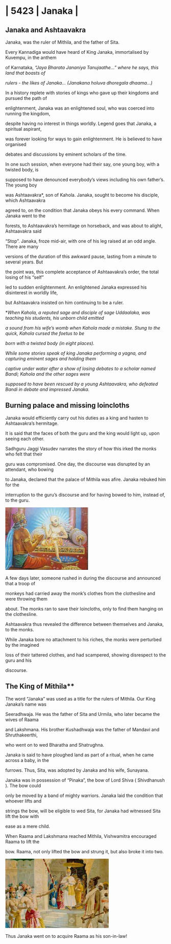 
# | 5423 | Janaka |

## Janaka and Ashtaavakra


Janaka, was the ruler of Mithila, and the father of Sita.


Every Kannadiga would have heard of King Janaka, immortalised by Kuvempu, in the anthem

of Karnataka, *“Jaya Bharata Jananiya Tanujaathe…” where he says, this land that boasts of*

*rulers - the likes of Janaka… (Janakana holuva dhoregala dhaama...)*


In a history replete with stories of kings who gave up their kingdoms and pursued the path of

enlightenment, Janaka was an enlightened soul, who was coerced into running the kingdom,

despite having no interest in things worldly. Legend goes that Janaka, a spiritual aspirant,

was forever looking for ways to gain enlightenment. He is believed to have organised

debates and discussions by eminent scholars of the time.


In one such session, when everyone had their say, one young boy, with a twisted body, is

supposed to have denounced everybody’s views including his own father’s. The young boy

was Ashtaavakra*, son of Kahola. Janaka, sought to become his disciple, which Ashtaavakra

agreed to, on the condition that Janaka obeys his every command. When Janaka went to the

forests, to Ashtaavakra’s hermitage on horseback, and was about to alight, Ashtaavakra said

“Stop”. Janaka, froze mid-air, with one of his leg raised at an odd angle. There are many

versions of the duration of this awkward pause, lasting from a minute to several years.  But

the point was, this complete acceptance of Ashtaavakra’s order, the total losing of his “self”

led to sudden enlightenment. An enlightened Janaka expressed his disinterest in worldly life,

but Ashtaavakra insisted on him continuing to be a ruler.


**When Kahola, a reputed sage and disciple of sage Uddaalaka, was teaching his students, his unborn child emitted*

*a sound from his wife’s womb when Kahola made a mistake. Stung to the quick, Kahola cursed the foetus to be*

*born with a twisted body (in eight places).*

*While some stories speak of king Janaka performing a yagna, and capturing eminent sages and holding them*

*captive under water after a show of losing debates to a scholar named Bandi;  Kahola and the other sages were*

*supposed to have been rescued by a young Ashtaavakra, who defeated Bandi in debate and impressed Janaka.*

## Burning palace and missing loincloths

Janaka would efficiently carry out his duties as a king and hasten to Ashtaavakra’s hermitage.

It is said that the faces of both the guru and the king would light up, upon seeing each other.

Sadhguru Jaggi Vasudev narrates the story of how this irked the monks who felt that their

guru was compromised. One day, the discourse was disrupted by an attendant, who bowing

to Janaka, declared that the palace of Mithila was afire. Janaka rebuked him for the

interruption to the guru’s discourse and for having bowed to him, instead of, to the guru.

![Image from page 2](images/img_10.png)

A few days later, someone rushed in during the discourse and announced that a troop of

monkeys had carried away the monk’s clothes from the clothesline and were throwing them

about. The monks ran to save their loincloths, only to find them hanging on the clothesline.

Ashtaavakra thus revealed the difference between themselves and Janaka, to the monks.

While Janaka bore no attachment to his riches, the monks were perturbed by the imagined

loss of their tattered clothes, and had scampered, showing disrespect to the guru and his

discourse.



## The King of Mithila**

The word “Janaka” was used as a title for the rulers of Mithila. Our King Janaka’s name was

Seeradhwaja. He was the father of Sita and Urmila, who later became the wives of Raama

and Lakshmana. His brother Kushadhwaja was the father of Mandavi and Shruthakeerthi,

who went on to wed Bharatha and Shatrughna.


Janaka is said to have ploughed land as part of a ritual, when he came across a baby, in the

furrows. Thus, Sita, was adopted by Janaka and his wife, Sunayana.


Janaka was in possession of “Pinaka”, the bow of Lord Shiva ( Shivdhanush ). The bow could

only be moved by a band of mighty warriors. Janaka laid the condition that whoever lifts and

strings the bow, will be eligible to wed Sita, for Janaka had witnessed Sita lift the bow with

ease as a mere child.


When Raama and Lakshmana reached Mithila, Vishwamitra encouraged Raama to lift the

bow. Raama, not only lifted the bow and strung it, but also broke it into two.

![Image from page 2](images/img_11.png)

Thus Janaka went on to acquire Raama as his son-in-law!
